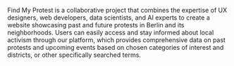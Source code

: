 Find My Protest is a collaborative project that combines the expertise of UX designers, web developers, data scientists, and AI experts to create a website showcasing past and future protests in Berlin and its neighborhoods. Users can easily access and stay informed about local activism through our platform, which provides comprehensive data on past protests and upcoming events based on chosen categories of interest and districts, or other specifically searched terms.
